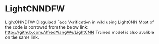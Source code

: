 # LightCNNDFW
LightCNNDFW: Disguised Face Verification in wild using LightCNN
Most of the code is borrowed from the below link:
https://github.com/AlfredXiangWu/LightCNN
Trained model is also avalible on the same link.

